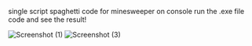 single script spaghetti code for minesweeper on console
run the .exe file code and see the result!

![Screenshot (1)](https://user-images.githubusercontent.com/53050138/126517701-f70547ae-5c25-43be-a3f7-df174e9f32e8.png)
![Screenshot (3)](https://user-images.githubusercontent.com/53050138/126517760-1aa768f1-b2a5-48e1-985f-539189dcd61b.png)
